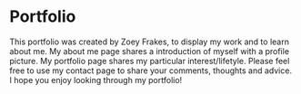 # Portfolio

This portfolio was created by Zoey Frakes, to display my work and to learn about me. My about me page shares a introduction of myself with a profile picture. My portfolio page shares my particular interest/lifetyle.  Please feel free to use my contact page to share your comments, thoughts and advice. I hope you enjoy looking through my portfolio!


